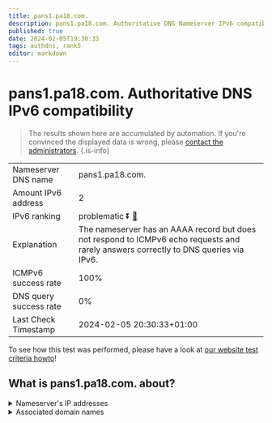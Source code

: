 ```yaml
---
title: pans1.pa18.com.
description: pans1.pa18.com. Authoritative DNS Nameserver IPv6 compatibility
published: true
date: 2024-02-05T19:30:33
tags: authdns, rank5
editor: markdown
---
```


# pans1.pa18.com. Authoritative DNS IPv6 compatibility

> The results shown here are accumulated by automation. If you're convinced the displayed data is wrong, please [contact the administrators](/howto/chat). 
{.is-info}




|   |   |
| - | - |
| Nameserver DNS name | pans1.pa18.com.
| Amount IPv6 address | 2
| IPv6 ranking | problematic :arrow_double_down: [🔗](/howto/ranking) |
| Explanation | The nameserver has an AAAA record but does not respond to ICMPv6 echo requests and rarely answers correctly to DNS queries via IPv6. |
| ICMPv6 success rate | 100%|
| DNS query success rate | 0% |
| Last Check Timestamp | 2024-02-05 20:30:33+01:00 |

To see how this test was performed, please have a look at [our website test criteria howto](/howto/testcriteria/authdns)!


## What is pans1.pa18.com. about?




<details>
<summary>Nameserver's IP addresses</summary>

2404:7180:a000:100:0:1:0:7

2404:7180:a021:300:0:1:0:7

</details>



<details>
<summary>Associated domain names</summary>

bank.pingan.com

</details>
